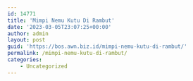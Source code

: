 ```yaml
---
id: 14771
title: 'Mimpi Nemu Kutu Di Rambut'
date: '2023-03-05T23:07:25+00:00'
author: admin
layout: post
guid: 'https://bos.awn.biz.id/mimpi-nemu-kutu-di-rambut/'
permalink: /mimpi-nemu-kutu-di-rambut/
categories:
    - Uncategorized
---
```


